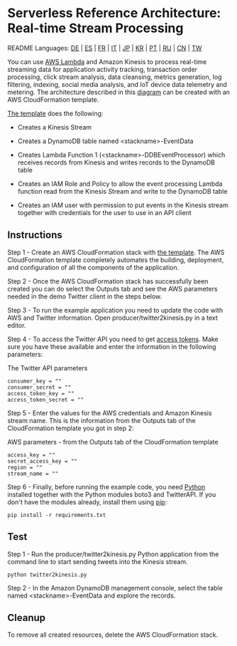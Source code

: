 # Serverless Reference Architecture: Real-time Stream Processing
README Languages:  [DE](README/README-DE.md) | [ES](README/README-ES.md) | [FR](README/README-FR.md) | [IT](README/README-IT.md) | [JP](README/README-JP.md) | [KR](README/README-KR.md) |
[PT](README/README-PT.md) | [RU](README/README-RU.md) |
[CN](README/README-CN.md) | [TW](README/README-TW.md)

You can use [AWS Lambda](http://aws.amazon.com/lambda/) and Amazon Kinesis to process real-time streaming data for application activity tracking, transaction order processing, click stream analysis, data cleansing, metrics generation, log filtering, indexing, social media analysis, and IoT device data telemetry and metering. The architecture described in this [diagram](https://s3.amazonaws.com/awslambda-reference-architectures/stream-processing/lambda-refarch-streamprocessing.pdf) can be created with an AWS CloudFormation template.

[The template](https://s3.amazonaws.com/awslambda-reference-architectures/stream-processing/template.yaml)
does the following:

-   Creates a Kinesis Stream

-   Creates a DynamoDB table named &lt;stackname&gt;-EventData

-   Creates Lambda Function 1 (&lt;stackname&gt;-DDBEventProcessor)
    which receives records from Kinesis and writes records to the
    DynamoDB table

-   Creates an IAM Role and Policy to allow the event processing Lambda
    function read from the Kinesis Stream and write to the DynamoDB table

-   Creates an IAM user with permission to put events in the Kinesis stream
    together with credentials for the user to use in an API client

## Instructions

Step 1 -  Create an AWS CloudFormation stack with [the
template](https://s3.amazonaws.com/awslambda-reference-architectures/stream-processing/template.yaml). The AWS CloudFormation template completely automates the building, deployment, and configuration of all the components of the application.

Step 2 - Once the AWS CloudFormation stack has successfully been created you can do select the Outputs tab and see the AWS parameters needed in the demo Twitter client in the steps below.

Step 3 - To run the example application you need to update the code with AWS and Twitter information. Open producer/twitter2kinesis.py in a text editor.

Step 4 - To access the Twitter API you need to get [access tokens](https://dev.twitter.com/oauth/overview/application-owner-access-tokens). Make sure you have these available and enter the information in the following parameters:

The Twitter API parameters
```
consumer_key = ""
consumer_secret = ""
access_token_key = ""
access_token_secret = ""
```

Step 5 - Enter the values for the AWS credentials and Amazon Kinesis stream name. This is the information from the Outputs tab of the CloudFormation template you got in step 2:

AWS parameters - from the Outputs tab of the CloudFormation template
```
access_key = ""
secret_access_key = ""
region = ""
stream_name = ""
```

Step 6 - Finally, before running the example code, you need [Python](https://www.python.org/) installed together with the Python modules boto3 and TwitterAPI. If you don't have the modules already, install them using [pip](http://pip.readthedocs.org/en/stable/installing/):

```
pip install -r requirements.txt
```

## Test

Step 1 - Run the producer/twitter2kinesis.py Python application from the command line to start sending tweets into the Kinesis stream.

```
python twitter2kinesis.py
```

Step 2 - In the Amazon DynamoDB management console, select the table named &lt;stackname&gt;-EventData and explore the records.

## Cleanup

To remove all created resources, delete the AWS CloudFormation stack.
